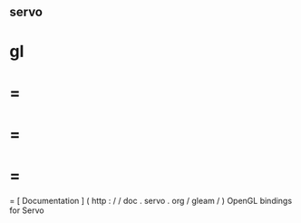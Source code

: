 servo
-
gl
=
=
=
=
=
=
=
=
[
Documentation
]
(
http
:
/
/
doc
.
servo
.
org
/
gleam
/
)
OpenGL
bindings
for
Servo
